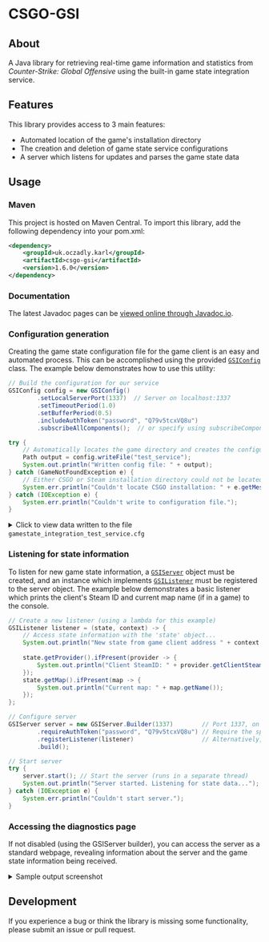 # CSGO-GSI
## About
A Java library for retrieving real-time game information and statistics from *Counter-Strike: Global Offensive* using
the built-in game state integration service.

## Features
This library provides access to 3 main features:
- Automated location of the game's installation directory
- The creation and deletion of game state service configurations
- A server which listens for updates and parses the game state data

## Usage
### Maven
This project is hosted on Maven Central. To import this library, add the following dependency into your pom.xml:
```xml
<dependency>
    <groupId>uk.oczadly.karl</groupId>
    <artifactId>csgo-gsi</artifactId>
    <version>1.6.0</version>
</dependency>
```

### Documentation
The latest Javadoc pages can be [viewed online through Javadoc.io](https://www.javadoc.io/doc/uk.oczadly.karl/csgo-gsi).

### Configuration generation
Creating the game state configuration file for the game client is an easy and automated process. This can be 
accomplished using the provided [`GSIConfig`](https://www.javadoc.io/doc/uk.oczadly.karl/csgo-gsi/latest/uk/oczadly/karl/csgsi/config/GSIConfig.html)
 class. The example below demonstrates how to use this utility:

```java
// Build the configuration for our service
GSIConfig config = new GSIConfig()
        .setLocalServerPort(1337)  // Server on localhost:1337
        .setTimeoutPeriod(1.0)
        .setBufferPeriod(0.5)
        .includeAuthToken("password", "Q79v5tcxVQ8u")
        .subscribeAllComponents();  // or specify using subscribeComponents(...)

try {
    // Automatically locates the game directory and creates the configuration file
    Path output = config.writeFile("test_service");
    System.out.println("Written config file: " + output);
} catch (GameNotFoundException e) {
    // Either CSGO or Steam installation directory could not be located
    System.err.println("Couldn't locate CSGO installation: " + e.getMessage());
} catch (IOException e) {
    System.err.println("Couldn't write to configuration file.");
}
```

<details>
<summary>Click to view data written to the file <code>gamestate_integration_test_service.cfg</code></summary>

```text
"Sample test service" {
    "uri"     "http://localhost:1337"
    "timeout" "1.0"
    "buffer"  "0.5"
    "auth" {
        "password" "Q79v5tcxVQ8u"
    }
    "data" {
        "map_round_wins"         "1"
        "map"                    "1"
        "player_id"              "1"
        "player_match_stats"     "1"
        "player_state"           "1"
        "player_weapons"         "1"
        "player_position"        "1"
        "provider"               "1"
        "round"                  "1"
        "allgrenades"            "1"
        "allplayers_id"          "1"
        "allplayers_match_stats" "1"
        "allplayers_position"    "1"
        "allplayers_state"       "1"
        "allplayers_weapons"     "1"
        "bomb"                   "1"
        "phase_countdowns"       "1"
    }
}
```
</details>

### Listening for state information
To listen for new game state information, a [`GSIServer`](https://www.javadoc.io/doc/uk.oczadly.karl/csgo-gsi/latest/uk/oczadly/karl/csgsi/GSIServer.html)
object must be created, and an instance which implements [`GSIListener`](https://www.javadoc.io/doc/uk.oczadly.karl/csgo-gsi/latest/uk/oczadly/karl/csgsi/GSIListener.html)
must be registered to the server object. The example below demonstrates a basic listener which prints the client's
 Steam ID and current map name (if in a game) to the console.

```java
// Create a new listener (using a lambda for this example)
GSIListener listener = (state, context) -> {
    // Access state information with the 'state' object...
    System.out.println("New state from game client address " + context.getAddress().getHostAddress());
    
    state.getProvider().ifPresent(provider -> {
        System.out.println("Client SteamID: " + provider.getClientSteamId());
    });
    state.getMap().ifPresent(map -> {
        System.out.println("Current map: " + map.getName());
    });
};

// Configure server
GSIServer server = new GSIServer.Builder(1337)        // Port 1337, on all network interfaces
        .requireAuthToken("password", "Q79v5tcxVQ8u") // Require the specified password
        .registerListener(listener)                   // Alternatively, you can call this dynamically on the GSIServer
        .build();

// Start server
try {
    server.start(); // Start the server (runs in a separate thread)
    System.out.println("Server started. Listening for state data...");
} catch (IOException e) {
    System.err.println("Couldn't start server.");
}
```

### Accessing the diagnostics page
If not disabled (using the GSIServer builder), you can access the server as a standard webpage, revealing information
 about the server and the game state information being received.
<details>
<summary>Sample output screenshot</summary>
<img src="https://user-images.githubusercontent.com/1368580/98445604-686b7c00-2110-11eb-9cc9-44886371eae2.png">
</details>

## Development
If you experience a bug or think the library is missing some functionality, please submit an issue or pull request.